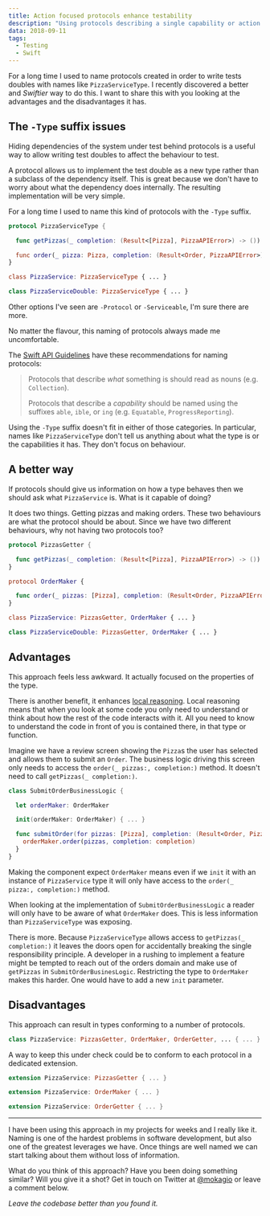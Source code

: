 ```yaml
---
title: Action focused protocols enhance testability 
description: "Using protocols describing a single capability or action that can be performed is a way to enhance local reasoning and facilitate testability"
data: 2018-09-11
tags:
  - Testing
  - Swift
---
```


For a long time I used to name protocols created in order to write tests doubles with names like `PizzaServiceType`. I recently discovered a better and _Swiftier_ way to do this. I want to share this with you looking at the advantages and the disadvantages it has.

## The `-Type` suffix issues

Hiding dependencies of the system under test behind protocols is a useful way to allow writing test doubles to affect the behaviour to test.

A protocol allows us to implement the test double as a new type rather than a subclass of the dependency itself. This is great because we don't have to worry about what the dependency does internally. The resulting implementation will be very simple.

For a long time I used to name this kind of protocols with the `-Type` suffix.

```swift
protocol PizzaServiceType {

  func getPizzas(_ completion: (Result<[Pizza], PizzaAPIError>) -> ()) { ... }

  func order(_ pizza: Pizza, completion: (Result<Order, PizzaAPIError>) -> ()) { ... }
}

class PizzaService: PizzaServiceType { ... }

class PizzaServiceDouble: PizzaServiceType { ... }
```

Other options I've seen are `-Protocol` or `-Serviceable`, I'm sure there are more.

No matter the flavour, this naming of protocols always made me uncomfortable.

The [Swift API Guidelines](https://swift.org/documentation/api-design-guidelines/) have these recommendations for naming protocols:

> Protocols that describe _what_ something is should read as nouns (e.g. `Collection`).
>
> Protocols that describe a _capability_ should be named using the suffixes `able`, `ible`, or `ing` (e.g. `Equatable`, `ProgressReporting`).

Using the `-Type` suffix doesn't fit in either of those categories. In particular, names like `PizzaServiceType` don't tell us anything about what the type is or the capabilities it has. They don't focus on behaviour.

## A better way

If protocols should give us information on how a type behaves then we should ask what `PizzaService` is. What is it capable of doing?

It does two things. Getting pizzas and making orders. These two behaviours are what the protocol should be about. Since we have two different behaviours, why not having two protocols too?

```swift
protocol PizzasGetter {

  func getPizzas(_ completion: (Result<[Pizza], PizzaAPIError>) -> ()) { ... }
}

protocol OrderMaker {

  func order(_ pizzas: [Pizza], completion: (Result<Order, PizzaAPIError>) -> ()) { ... }
}

class PizzaService: PizzasGetter, OrderMaker { ... }

class PizzaServiceDouble: PizzasGetter, OrderMaker { ... }
```

## Advantages

This approach feels less awkward. It actually focused on the properties of the type.

There is another benefit, it enhances [local reasoning](https://developer.apple.com/videos/play/wwdc2016/419/?time=41). Local reasoning means that when you look at some code you only need to understand or think about how the rest of the code interacts with it. All you need to know to understand the code in front of you is contained there, in that type or function.

Imagine we have a review screen showing the `Pizza`s the user has selected and allows them to submit an `Order`. The business logic driving this screen only needs to access the `order(_ pizzas:, completion:)` method. It doesn't need to call `getPizzas(_ completion:)`.

```swift
class SubmitOrderBusinessLogic {

  let orderMaker: OrderMaker

  init(orderMaker: OrderMaker) { ... }

  func submitOrder(for pizzas: [Pizza], completion: (Result<Order, PizzaAPIError>) -> ()) {
    orderMaker.order(pizzas, completion: completion)
  }
}
```

Making the component expect `OrderMaker` means even if we `init` it with an instance of `PizzaService` type it will only have access to the `order(_ pizza:, completion:)` method.

When looking at the implementation of `SubmitOrderBusinessLogic` a reader will only have to be aware of what `OrderMaker` does. This is less information than `PizzaServiceType` was exposing.

There is more. Because `PizzaServiceType` allows access to `getPizzas(_ completion:)` it leaves the doors open for accidentally breaking the single responsibility principle. A developer in a rushing to implement a feature might be tempted to reach out of the orders domain and make use of `getPizzas` in `SubmitOrderBusinesLogic`. Restricting the type to `OrderMaker` makes this harder. One would have to add a new `init` parameter.

## Disadvantages

This approach can result in types conforming to a number of protocols.

```swift
class PizzaService: PizzasGetter, OrderMaker, OrderGetter, ... { ... }
```

A way to keep this under check could be to conform to each protocol in a dedicated extension.

```swift
extension PizzaService: PizzasGetter { ... }

extension PizzaService: OrderMaker { ... }

extension PizzaService: OrderGetter { ... }
```

---

I have been using this approach in my projects for weeks and I really like it. Naming is one of the hardest problems in software development, but also one of the greatest leverages we have. Once things are well named we can start talking about them without loss of information.

What do you think of this approach? Have you been doing something similar? Will you give it a shot? Get in touch on Twitter at [@mokagio](https://twitter.com/mokagio) or leave a comment below.

_Leave the codebase better than you found it._
